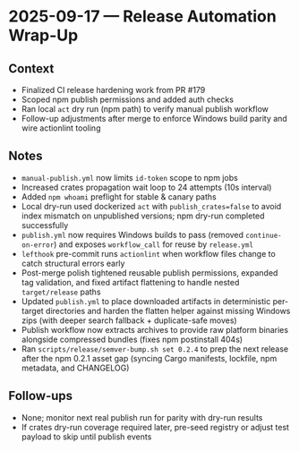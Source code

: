# 2025-09-17 — Release Automation Wrap-Up

## Context
- Finalized CI release hardening work from PR #179
- Scoped npm publish permissions and added auth checks
- Ran local `act` dry run (npm path) to verify manual publish workflow
- Follow-up adjustments after merge to enforce Windows build parity and wire actionlint tooling

## Notes
- `manual-publish.yml` now limits `id-token` scope to npm jobs
- Increased crates propagation wait loop to 24 attempts (10s interval)
- Added `npm whoami` preflight for stable & canary paths
- Local dry-run used dockerized `act` with `publish_crates=false` to avoid index mismatch on unpublished versions; npm dry-run completed successfully
- `publish.yml` now requires Windows builds to pass (removed `continue-on-error`) and exposes `workflow_call` for reuse by `release.yml`
- `lefthook` pre-commit runs `actionlint` when workflow files change to catch structural errors early
- Post-merge polish tightened reusable publish permissions, expanded tag validation, and fixed artifact flattening to handle nested `target/release` paths
- Updated `publish.yml` to place downloaded artifacts in deterministic per-target directories and harden the flatten helper against missing Windows zips (with deeper search fallback + duplicate-safe moves)
- Publish workflow now extracts archives to provide raw platform binaries alongside compressed bundles (fixes npm postinstall 404s)
- Ran `scripts/release/semver-bump.sh set 0.2.4` to prep the next release after the npm 0.2.1 asset gap (syncing Cargo manifests, lockfile, npm metadata, and CHANGELOG)

## Follow-ups
- None; monitor next real publish run for parity with dry-run results
- If crates dry-run coverage required later, pre-seed registry or adjust test payload to skip until publish events
